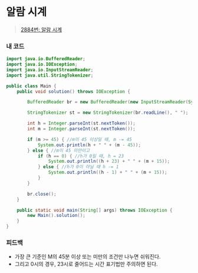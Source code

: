 # 알람 시계

> [2884번: 알람 시계](https://www.acmicpc.net/problem/2884)

### 내 코드

```java
import java.io.BufferedReader;
import java.io.IOException;
import java.io.InputStreamReader;
import java.util.StringTokenizer;

public class Main {
    public void solution() throws IOException {

        BufferedReader br = new BufferedReader(new InputStreamReader(System.in));

        StringTokenizer st = new StringTokenizer(br.readLine(), " ");

        int h = Integer.parseInt(st.nextToken());
        int m = Integer.parseInt(st.nextToken());

        if (m >= 45) { //m이 45 이상일 때, m -= 45
            System.out.println(h + " " + (m - 45));
        } else { //m이 45 미만이고
            if (h == 0) { //h가 0일 때, h = 23
                System.out.println((h + 23) + " " + (m + 15));
            } else { //h가 0이 아닐 때 h -= 1
                System.out.println((h - 1) + " " + (m + 15));
            }
        }

        br.close();
    }

    public static void main(String[] args) throws IOException {
        new Main().solution();
    }
}
```

### 피드백

* 가장 큰 기준인 M의 45분 이상 또는 미만의 조건만 나누면 쉬워진다.
* 그리고 0시의 경우, 23시로 줄어드는 시간 표기법만 주의하면 된다.